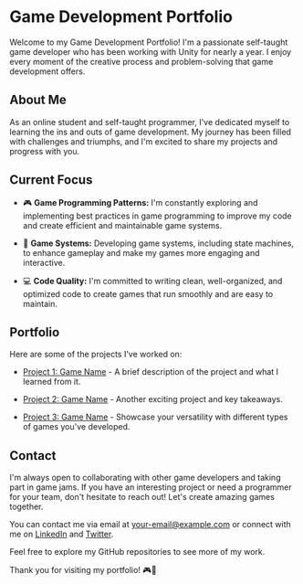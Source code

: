 # Game Development Portfolio

Welcome to my Game Development Portfolio! I'm a passionate self-taught game developer who has been working with Unity for nearly a year. I enjoy every moment of the creative process and problem-solving that game development offers.

## About Me

As an online student and self-taught programmer, I've dedicated myself to learning the ins and outs of game development. My journey has been filled with challenges and triumphs, and I'm excited to share my projects and progress with you.

## Current Focus

- 🎮 **Game Programming Patterns:** I'm constantly exploring and implementing best practices in game programming to improve my code and create efficient and maintainable game systems.

- 🧠 **Game Systems:** Developing game systems, including state machines, to enhance gameplay and make my games more engaging and interactive.

- 💻 **Code Quality:** I'm committed to writing clean, well-organized, and optimized code to create games that run smoothly and are easy to maintain.

## Portfolio

Here are some of the projects I've worked on:

- [Project 1: Game Name](link-to-project-1) - A brief description of the project and what I learned from it.

- [Project 2: Game Name](link-to-project-2) - Another exciting project and key takeaways.

- [Project 3: Game Name](link-to-project-3) - Showcase your versatility with different types of games you've developed.

## Contact

I'm always open to collaborating with other game developers and taking part in game jams. If you have an interesting project or need a programmer for your team, don't hesitate to reach out! Let's create amazing games together.

You can contact me via email at [your-email@example.com](mailto:your-email@example.com) or connect with me on [LinkedIn](https://www.linkedin.com/in/your-username/) and [Twitter](https://twitter.com/your-username/).

Feel free to explore my GitHub repositories to see more of my work.

Thank you for visiting my portfolio! 🎮🚀
